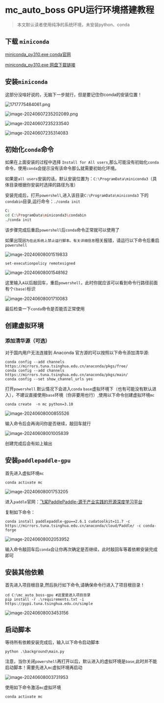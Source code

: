 # mc_auto_boss GPU运行环境搭建教程

> 本文默认读者使用纯净的系统环境，未安装python、conda

## 下载 `miniconda`

[miniconda_py310.exe  conda官网](https://repo.anaconda.com/miniconda/Miniconda3-py310_24.4.0-0-Windows-x86_64.exe)

[miniconda_py310.exe 网盘下载链接](https://cloudreve.caiyun.fun/f/yXCL/miniconda_py310.exe)

## 安装`miniconda`

这部分没啥好说的，无脑下一步就行，但是要记住你conda的安装位置！

![1717775484061.png](https://hermes981128.oss-cn-shanghai.aliyuncs.com/ImageBed/1717775484061.png)

![image-20240607235202089.png](https://hermes981128.oss-cn-shanghai.aliyuncs.com/ImageBed/image-20240607235202089.png)

![image-20240607235233540](https://hermes981128.oss-cn-shanghai.aliyuncs.com/ImageBed/image-20240607235233540.png)

![image-20240607235314083](https://hermes981128.oss-cn-shanghai.aliyuncs.com/ImageBed/image-20240607235314083.png)

## 初始化`conda`命令

如果在上面安装的过程中选择 `Install for All users`,那么可能没有初始化`conda`命令，使用`conda`会提示没有该命令那么就需要初始化环境。

如果是`all users`安装的话，默认安装位置为：`C:\ProgramData\miniconda3`（具体目录根据你安装时选择的路径为准）

安装完成后，打开`powershell`,进入该目录`C:\ProgramData\miniconda3` 下的`condabin`目录,运行命令：`./conda init`

```bash
C:
cd C:\ProgramData\miniconda3\condabin
./conda init
```

该步骤完成后重启`powershell`后`conda`命令正常就可以使用了



如果出现`因为在此系统上禁止运行脚本。有关详细信息`相关报错，请运行以下命令后重启`powershell`

![image-20240608001519833](https://hermes981128.oss-cn-shanghai.aliyuncs.com/ImageBed/image-20240608001519833.png)

```shell
set-executionpolicy remotesigned
```

![image-20240608001548162](https://hermes981128.oss-cn-shanghai.aliyuncs.com/ImageBed/image-20240608001548162.png)

这里输入`A`以后敲回车，重启`powershell`，此时你就应该可以看到命令行路径前面有个`(base)`标识

![image-20240608001710083](https://hermes981128.oss-cn-shanghai.aliyuncs.com/ImageBed/image-20240608001710083.png)



最后检查一下`conda`命令是否能否正常使用

## 创建虚拟环境

### 添加清华源（可选）

对于国内用户无法连接到 Anaconda 官方源的可以按照以下命令添加清华源:

```
conda config --add channels https://mirrors.tuna.tsinghua.edu.cn/anaconda/pkgs/free/
conda config --add channels https://mirrors.tuna.tsinghua.edu.cn/anaconda/pkgs/main/
conda config --set show_channel_urls yes
```

打开`powershell` 默认情况下会进入`conda` `base`虚拟环境下（也有可能没有默认进入），不建议直接使用`base`环境（你非要用也行）,使用以下命令创建虚拟环境`mc`

```
conda create  -n mc python=3.10
```

![image-20240608000855526](https://hermes981128.oss-cn-shanghai.aliyuncs.com/ImageBed/image-20240608000855526.png)

输入命令后会再询问你是否继续，敲回车就行



![image-20240608001005839](https://hermes981128.oss-cn-shanghai.aliyuncs.com/ImageBed/image-20240608001005839.png)



创建完成后会有如上输出



## 安装`paddlepaddle-gpu`

首先进入虚拟环境`mc`

```shell
conda activate mc
```

![image-20240608001753205](https://hermes981128.oss-cn-shanghai.aliyuncs.com/ImageBed/image-20240608001753205.png)

进入`paddle`官网：[飞桨PaddlePaddle-源于产业实践的开源深度学习平台](https://www.paddlepaddle.org.cn/)

复制如下命令：

```shell
conda install paddlepaddle-gpu==2.6.1 cudatoolkit=11.7 -c https://mirrors.tuna.tsinghua.edu.cn/anaconda/cloud/Paddle/ -c conda-forge
```

![image-20240608002053952](https://hermes981128.oss-cn-shanghai.aliyuncs.com/ImageBed/image-20240608002053952.png)

输入命令敲回车后`conda`会让你再次确定是否继续，此时敲回车等着依赖安装完成即可

## 安装其他依赖

首先进入项目根目录,然后执行如下命令,请确保命令行进入了项目根目录！

```
cd C:\mc_auto_boss-gpu #这里是进入项目目录
pip install -r .\requirements.txt -i https://pypi.tuna.tsinghua.edu.cn/simple
```

![image-20240608003453156](https://hermes981128.oss-cn-shanghai.aliyuncs.com/ImageBed/image-20240608003453156.png)

## 启动脚本

等待所有依赖安装完成后，输入以下命令启动脚本

```shell
python .\background\main.py
```

注意，当你关闭`powershell`再打开以后，默认进入的虚拟环境是`base`,此时并不能启动脚本！需要先进入`mc`虚拟环境再启动

![image-20240608003731953](https://hermes981128.oss-cn-shanghai.aliyuncs.com/ImageBed/image-20240608003731953.png)

使用如下命令激活`mc`虚拟环境

```shell
conda activate mc
```

